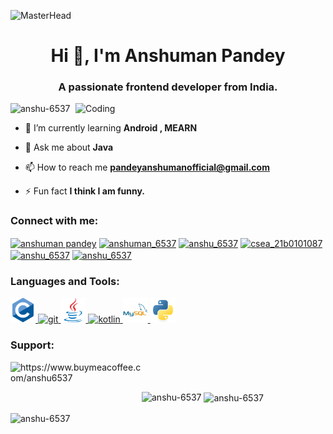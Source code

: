 ![MasterHead](https://1.bp.blogspot.com/-7A4WynwLsMw/XbBpCXG8fHI/AAAAAAAAMt4/uOa1bpLskYgrwGbllhSu2SDj_Mig8SXJQCLcBGAsYHQ/s1600/2000_600px.gif)
<h1 align="center">Hi 👋, I'm Anshuman Pandey</h1>
<h3 align="center">A passionate frontend developer from India.</h3>
<img align="right" alt="Coding" width="400" src="https://cdn.dribbble.com/users/1162077/screenshots/3848914/programmer.gif">

<p align="left"> <img src="https://komarev.com/ghpvc/?username=anshu-6537&label=Profile%20views&color=0e75b6&style=flat" alt="anshu-6537" /> </p>

- 🌱 I’m currently learning **Android , MEARN**

- 💬 Ask me about **Java**

- 📫 How to reach me **pandeyanshumanofficial@gmail.com**

- ⚡ Fun fact **I think I am funny.**

<h3 align="left">Connect with me:</h3>
<p align="left">
<a href="https://linkedin.com/in/anshuman pandey" target="blank"><img align="center" src="https://raw.githubusercontent.com/rahuldkjain/github-profile-readme-generator/master/src/images/icons/Social/linked-in-alt.svg" alt="anshuman pandey" height="30" width="40" /></a>
<a href="https://instagram.com/anshuman_6537" target="blank"><img align="center" src="https://raw.githubusercontent.com/rahuldkjain/github-profile-readme-generator/master/src/images/icons/Social/instagram.svg" alt="anshuman_6537" height="30" width="40" /></a>
<a href="https://www.codechef.com/users/anshu_6537" target="blank"><img align="center" src="https://cdn.jsdelivr.net/npm/simple-icons@3.1.0/icons/codechef.svg" alt="anshu_6537" height="30" width="40" /></a>
<a href="https://www.hackerrank.com/csea_21b0101087" target="blank"><img align="center" src="https://raw.githubusercontent.com/rahuldkjain/github-profile-readme-generator/master/src/images/icons/Social/hackerrank.svg" alt="csea_21b0101087" height="30" width="40" /></a>
<a href="https://codeforces.com/profile/anshu_6537" target="blank"><img align="center" src="https://raw.githubusercontent.com/rahuldkjain/github-profile-readme-generator/master/src/images/icons/Social/codeforces.svg" alt="anshu_6537" height="30" width="40" /></a>
<a href="https://www.leetcode.com/anshu_6537" target="blank"><img align="center" src="https://raw.githubusercontent.com/rahuldkjain/github-profile-readme-generator/master/src/images/icons/Social/leet-code.svg" alt="anshu_6537" height="30" width="40" /></a>
</p>

<h3 align="left">Languages and Tools:</h3>
<p align="left"> <a href="https://www.cprogramming.com/" target="_blank" rel="noreferrer"> <img src="https://raw.githubusercontent.com/devicons/devicon/master/icons/c/c-original.svg" alt="c" width="40" height="40"/> </a> <a href="https://git-scm.com/" target="_blank" rel="noreferrer"> <img src="https://www.vectorlogo.zone/logos/git-scm/git-scm-icon.svg" alt="git" width="40" height="40"/> </a> <a href="https://www.java.com" target="_blank" rel="noreferrer"> <img src="https://raw.githubusercontent.com/devicons/devicon/master/icons/java/java-original.svg" alt="java" width="40" height="40"/> </a> <a href="https://kotlinlang.org" target="_blank" rel="noreferrer"> <img src="https://www.vectorlogo.zone/logos/kotlinlang/kotlinlang-icon.svg" alt="kotlin" width="40" height="40"/> </a> <a href="https://www.mysql.com/" target="_blank" rel="noreferrer"> <img src="https://raw.githubusercontent.com/devicons/devicon/master/icons/mysql/mysql-original-wordmark.svg" alt="mysql" width="40" height="40"/> </a> <a href="https://www.python.org" target="_blank" rel="noreferrer"> <img src="https://raw.githubusercontent.com/devicons/devicon/master/icons/python/python-original.svg" alt="python" width="40" height="40"/> </a> </p>

<h3 align="left">Support:</h3>
<p><a href="https://www.buymeacoffee.com/https://www.buymeacoffee.com/anshu6537"> <img align="left" src="https://cdn.buymeacoffee.com/buttons/v2/default-yellow.png" height="50" width="210" alt="https://www.buymeacoffee.com/anshu6537" /></a></p><br><br>

<p><img align="left" src="https://github-readme-stats.vercel.app/api/top-langs?username=anshu-6537&show_icons=true&locale=en&layout=compact" alt="anshu-6537" /></p>

<p>&nbsp;<img align="center" src="https://github-readme-stats.vercel.app/api?username=anshu-6537&show_icons=true&locale=en" alt="anshu-6537" /></p>

<p><img align="center" src="https://github-readme-streak-stats.herokuapp.com/?user=anshu-6537&" alt="anshu-6537" /></p>
